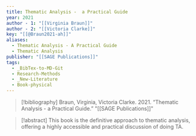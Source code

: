 ```yaml
---
title: Thematic Analysis -  a Practical Guide
year: 2021
author - 1: "[[Virginia Braun]]"
author - 2: "[[Victoria Clarke]]"
key: "[[@Braun2021-ah]]"
aliases:
  - Thematic Analysis - A Practical Guide
  - Thematic Analysis
publisher: "[[SAGE Publications]]"
tags:
  - _BibTex-to-MD-Git
  - Research-Methods
  - _New-Literature
  - Book-physical
---
```


> [!bibliography]
> Braun, Virginia, Victoria Clarke. 2021. “Thematic Analysis -  a Practical Guide.” "[[SAGE Publications]]"

> [!abstract]
> This book is the definitive approach to thematic analysis, offering a highly accessible and practical discussion of doing TA.